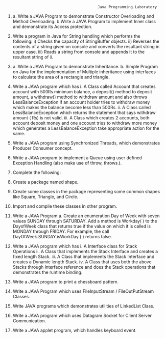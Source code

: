                                               Java Programming Laboratory 

1. a. Write a JAVA Program to demonstrate Constructor Overloading and Method 
Overloading. 
b.Write a JAVA Program to implement Inner class and demonstrate its Access 
 protection. 

2. Write a program in Java for String handling which performs the following: 
i) Checks the capacity of StringBuffer objects. 
ii) Reverses the contents of a string given on console and converts the resultant string in 
upper case. 
iii) Reads a string from console and appends it to the resultant string of ii. 

3. a. Write a JAVA Program to demonstrate Inheritance. 
b. Simple Program on Java for the implementation of Multiple inheritance using 
interfaces to calculate the area of a rectangle and triangle. 

4. Write a JAVA program which has 
i. A Class called Account that creates account with 500Rs minimum balance, a deposit() 
method to deposit amount, a withdraw() method to withdraw amount and also throws 
LessBalanceException if an account holder tries to withdraw money which makes the 
balance become less than 500Rs. 
ii. A Class called LessBalanceException which returns the statement that says withdraw 
amount ( Rs) is not valid. 
iii. A Class which creates 2 accounts, both account deposit money and one account 
tries to withdraw more money which generates a LessBalanceException take 
appropriate action for the same. 

5. Write a JAVA program using Synchronized Threads, which demonstrates Producer 
Consumer concept. 

6. Write a JAVA program to implement a Queue using user defined Exception Handling 
(also make use of throw, throws.). 

7. Complete the following: 
1. Create a package named shape. 
2. Create some classes in the package representing some common shapes like Square, 
Triangle, and Circle. 
3. Import and compile these classes in other program. 

8. Write a JAVA Program 
 a. Create an enumeration Day of Week with seven values SUNDAY through 
SATURDAY. Add a method is Workday( ) to the DayofWeek class that returns true if 
the value on which it is called is MONDAY through FRIDAY. 
 For example, the call DayOfWeek.SUNDAY.isWorkDay ( ) returns false. 

9. Write a JAVA program which has 
i. A Interface class for Stack Operations 
ii. A Class that implements the Stack Interface and creates a fixed length Stack. 
iii. A Class that implements the Stack Interface and creates a Dynamic length Stack. 
iv. A Class that uses both the above Stacks through Interface reference and does the 
Stack operations that demonstrates the runtime binding. 
 
10. Write a JAVA program to print a chessboard pattern. 
 
11. Write a JAVA Program which uses FileInputStream / FileOutPutStream Classes. 
 
12. Write JAVA programs which demonstrates utilities of LinkedList Class. 
 
13. Write a JAVA program which uses Datagram Socket for Client Server Communication. 
 
14. Write a JAVA applet program, which handles keyboard event. 
